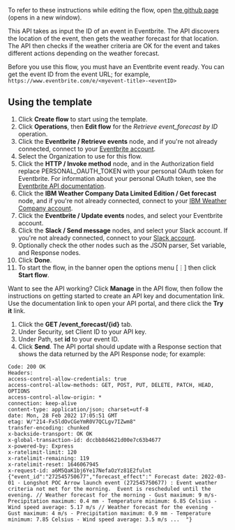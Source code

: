 To refer to these instructions while editing the flow, open [the github page](https://github.com/ot4i/app-connect-templates/blob/master/resources/markdown/Update%20Eventbrite%20event%20based%20on%20IBM%20Weather%20forecast_instructions.md) (opens in a new window).

This API takes as input the ID of an event in Eventbrite.  The API discovers the location of the event, then gets the weather forecast for that location.  The API then checks if the weather criteria are OK for the event and takes different actions depending on the weather forecast.

Before you use this flow, you must have an Eventbrite event ready.  You can get the event ID from the event URL; for example, `https://www.eventbrite.com/e/<myevent-title>-<eventID>`


## Using the template

1. Click **Create flow** to start using the template.
1. Click **Operations**, then **Edit flow** for the _Retrieve event_forecast by ID_ operation.
1. Click the **Eventbrite / Retrieve events** node, and if you're not already connected, connect to your [Eventbrite account](https://ibm.biz/aceventbrite).
1. Select the Organization to use for this flow.
1. Click the **HTTP / Invoke method** node, and in the Authorization field replace PERSONAL_OAUTH_TOKEN with your personal OAuth token for Eventbrite.  For information about your personal OAuth token, see the [Eventbrite API documentation](https://www.eventbrite.com/platform/api).
1. Click the **IBM Weather Company Data Limited Edition / Get forecast** node, and if you're not already connected, connect to your [IBM Weather Company account](https://ibm.biz/acweathercdle).
1. Click the **Eventbrite / Update events** nodes, and select your Eventbrite account.
2. Click the **Slack / Send message** nodes, and select your Slack account.  If you're not already connected, connect to your [Slack account](https://ibm.biz/acslack).
3. Optionally check the other nodes such as the JSON parser, Set variable, and Response nodes.
4. Click **Done**.
5. To start the flow, in the banner open the options menu [&#8942;] then click **Start flow**.

Want to see the API working? 
Click **Manage** in the API flow, then follow the instructions on getting started to create an API key and documentation link. Use the documentation link to open your API portal, and there click the **Try it** link. 
1. Click the **GET /event_forecast/{id}** tab. 
2. Under Security, set Client ID to your API key.
3. Under Path, set **id** to your event ID.
4. Click **Send**.
The API portal should update with a Response section that shows the data returned by the API Response node; for example:
```
Code: 200 OK
Headers:
access-control-allow-credentials: true
access-control-allow-methods: GET, POST, PUT, DELETE, PATCH, HEAD, OPTIONS
access-control-allow-origin: *
connection: keep-alive
content-type: application/json; charset=utf-8
date: Mon, 28 Feb 2022 17:05:51 GMT
etag: W/"214-Fx5ldOvCGeYmR0V7QCLgv7IZwm8"
transfer-encoding: chunked
x-backside-transport: OK OK
x-global-transaction-id: dccbb8d4621d00e7c63b4677
x-powered-by: Express
x-ratelimit-limit: 120
x-ratelimit-remaining: 119
x-ratelimit-reset: 1646067945
x-request-id: a6M5QaK1bj6Ye17NefaOzYz81E2fulnt
{"event_id":"272545750677","forecast_effect":" Forecast date: 2022-03-01 - Longshot POC Arrow launch event (272545750677) : Event weather criteria not met for the morning.  Event is rescheduled until the evening. // Weather forecast for the morning - Gust maximum: 9 m/s- Precipitation maximum: 0.4 mm - Temperature minimum: 6.85 Celsius - Wind speed average: 5.17 m/s // Weather forecast for the evening - Gust maximum: 4 m/s - Precipitation maximum: 0.9 mm - Temperature minimum: 7.85 Celsius - Wind speed average: 3.5 m/s ...  "}
```
